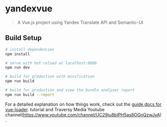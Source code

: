 # yandexvue

> A Vue.js project using Yandex Translate API and Semantic-UI


## Build Setup

``` bash
# install dependencies
npm install

# serve with hot reload at localhost:8080
npm run dev

# build for production with minification
npm run build

# build for production and view the bundle analyzer report
npm run build --report
```

For a detailed explanation on how things work, check out the [guide](http://vuejs-templates.github.io/webpack/),[docs for vue-loader](http://vuejs.github.io/vue-loader).
tutorial and Traversy Media Youtube channel(https://www.youtube.com/channel/UC29ju8bIPH5as8OGnQzwJyA).

